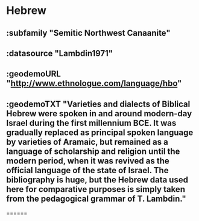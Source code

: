 # Hebrew



## :subfamily "Semitic Northwest Canaanite"

## :datasource "Lambdin1971"

## :geodemoURL "http://www.ethnologue.com/language/hbo"

## :geodemoTXT "Varieties and dialects of Biblical Hebrew were spoken in and around modern-day Israel during the first millennium BCE. It was gradually replaced as principal spoken language by varieties of Aramaic, but remained as a language of scholarship and religion until the modern period, when it was revived as the official language of the state of Israel. The bibliography is huge, but the Hebrew data used here for comparative purposes is simply taken from the pedagogical grammar of T. Lambdin."

======
